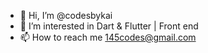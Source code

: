 - 👋 Hi, I’m @codesbykai
- 👀 I’m interested in Dart & Flutter | Front end
- 📫 How to reach me 145codes@gmail.com

<!---
codesbykai/codesbykai is a ✨ special ✨ repository because its `README.md` (this file) appears on your GitHub profile.
You can click the Preview link to take a look at your changes.
--->
